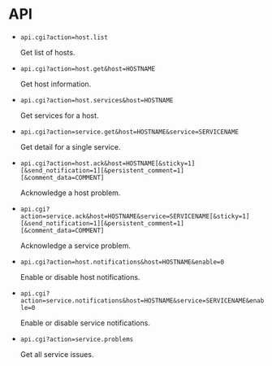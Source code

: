 API
===

* `api.cgi?action=host.list`

	Get list of hosts.

* `api.cgi?action=host.get&host=HOSTNAME`

	Get host information.

* `api.cgi?action=host.services&host=HOSTNAME`

	Get services for a host.

* `api.cgi?action=service.get&host=HOSTNAME&service=SERVICENAME`

	Get detail for a single service.

* `api.cgi?action=host.ack&host=HOSTNAME[&sticky=1][&send_notification=1][&persistent_comment=1][&comment_data=COMMENT]`

	Acknowledge a host problem.

* `api.cgi?action=service.ack&host=HOSTNAME&service=SERVICENAME[&sticky=1][&send_notification=1][&persistent_comment=1][&comment_data=COMMENT]`

	Acknowledge a service problem.

* `api.cgi?action=host.notifications&host=HOSTNAME&enable=0`

	Enable or disable host notifications.

* `api.cgi?action=service.notifications&host=HOSTNAME&service=SERVICENAME&enable=0`

	Enable or disable service notifications.

* `api.cgi?action=service.problems`

	Get all service issues.

